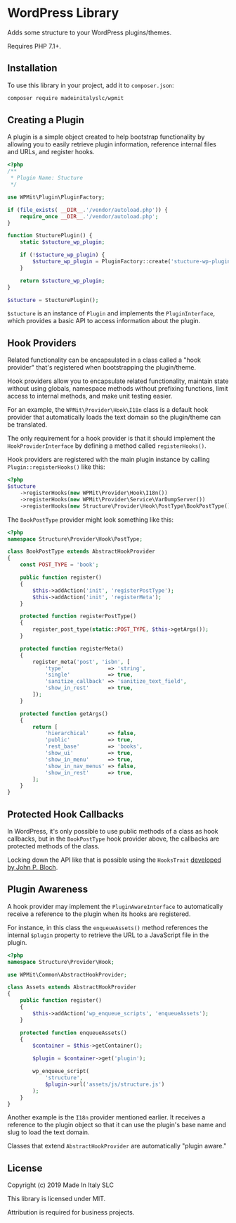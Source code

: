 # WordPress Library

Adds some structure to your WordPress plugins/themes.

Requires PHP 7.1+.

## Installation

To use this library in your project, add it to `composer.json`:

```sh
composer require madeinitalyslc/wpmit
```

## Creating a Plugin

A plugin is a simple object created to help bootstrap functionality by allowing you to easily retrieve plugin information, reference internal files and URLs, and register hooks.

```php
<?php
/**
 * Plugin Name: Stucture
 */

use WPMit\Plugin\PluginFactory;

if (file_exists( __DIR__.'/vendor/autoload.php')) {
	require_once __DIR__.'/vendor/autoload.php';
}

function StucturePlugin() {
    static $stucture_wp_plugin;

    if (!$stucture_wp_plugin) {
        $stucture_wp_plugin = PluginFactory::create('stucture-wp-plugin');
    }

    return $stucture_wp_plugin;
}

$stucture = StucturePlugin();
```

`$stucture` is an instance of `Plugin` and implements the `PluginInterface`, which provides a basic API to access information about the plugin.

## Hook Providers

Related functionality can be encapsulated in a class called a "hook provider" that's registered when bootstrapping the plugin/theme.

Hook providers allow you to encapsulate related functionality, maintain state without using globals, namespace methods without prefixing functions, limit access to internal methods, and make unit testing easier.

For an example, the `WPMit\Provider\Hook\I18n` class is a default hook provider that automatically loads the text domain so the plugin/theme can be translated.

The only requirement for a hook provider is that it should implement the `HookProviderInterface` by defining a method called `registerHooks()`.

Hook providers are registered with the main plugin instance by calling `Plugin::registerHooks()` like this:

```php
<?php
$stucture
	->registerHooks(new WPMit\Provider\Hook\I18n())
	->registerHooks(new WPMit\Provider\Service\VarDumpServer())
	->registerHooks(new Structure\Provider\Hook\PostType\BookPostType());
```

The `BookPostType` provider might look something like this:

```php
<?php
namespace Structure\Provider\Hook\PostType;

class BookPostType extends AbstractHookProvider
{
	const POST_TYPE = 'book';

	public function register()
	{
		$this->addAction('init', 'registerPostType');
		$this->addAction('init', 'registerMeta');
	}

	protected function registerPostType()
	{
		register_post_type(static::POST_TYPE, $this->getArgs());
	}

	protected function registerMeta()
	{
		register_meta('post', 'isbn', [
			'type'              => 'string',
			'single'            => true,
			'sanitize_callback' => 'sanitize_text_field',
			'show_in_rest'      => true,
		]);
	}

	protected function getArgs()
	{
		return [
			'hierarchical'      => false,
			'public'            => true,
			'rest_base'         => 'books',
			'show_ui'           => true,
			'show_in_menu'      => true,
			'show_in_nav_menus' => false,
			'show_in_rest'      => true,
		];
	}
}
```

## Protected Hook Callbacks

In WordPress, it's only possible to use public methods of a class as hook callbacks, but in the `BookPostType` hook provider above, the callbacks are protected methods of the class.

Locking down the API like that is possible using the `HooksTrait` [developed by John P. Bloch](https://github.com/johnpbloch/wordpress-dev).

## Plugin Awareness

A hook provider may implement the `PluginAwareInterface` to automatically receive a reference to the plugin when its hooks are registered.

For instance, in this class the `enqueueAssets()` method references the internal `$plugin` property to retrieve the URL to a JavaScript file in the plugin.

```php
<?php
namespace Structure\Provider\Hook;

use WPMit\Common\AbstractHookProvider;

class Assets extends AbstractHookProvider
{
	public function register()
	{
		$this->addAction('wp_enqueue_scripts', 'enqueueAssets');
	}

	protected function enqueueAssets()
	{
		$container = $this->getContainer();

		$plugin = $container->get('plugin');

		wp_enqueue_script(
			'structure',
			$plugin->url('assets/js/structure.js')
		);
	}
}
```

Another example is the `I18n` provider mentioned earlier. It receives a reference to the plugin object so that it can use the plugin's base name and slug to load the text domain.

Classes that extend `AbstractHookProvider` are automatically "plugin aware."

## License

Copyright (c) 2019 Made In Italy SLC

This library is licensed under MIT.

Attribution is required for business projects.
